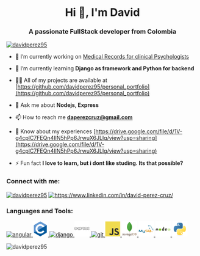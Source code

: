 <h1 align="center">Hi 👋, I'm David</h1>
<h3 align="center">A passionate FullStack developer from Colombia</h3>

<p align="left"> <a href="https://github.com/ryo-ma/github-profile-trophy"><img src="https://github-profile-trophy.vercel.app/?username=davidperez95" alt="davidperez95" /></a> </p>

- 🔭 I’m currently working on [Medical Records for clinical Psychologists](https://github.com/davidperez95/medical_records_psy)

- 🌱 I’m currently learning **Django as framework and Python for backend**

- 👨‍💻 All of my projects are available at [https://github.com/davidperez95/personal_portfolio](https://github.com/davidperez95/personal_portfolio)

- 💬 Ask me about **Nodejs, Express**

- 📫 How to reach me **daperezcruz@gmail.com**

- 📄 Know about my experiences [https://drive.google.com/file/d/1V-g4cplC7FEQn4IIN5hPp6JrwuX6JLIg/view?usp=sharing](https://drive.google.com/file/d/1V-g4cplC7FEQn4IIN5hPp6JrwuX6JLIg/view?usp=sharing)

- ⚡ Fun fact **I love to learn, but i dont like studing. Its that possible?**

<h3 align="left">Connect with me:</h3>
<p align="left">
<a href="https://twitter.com/davidperez95" target="blank"><img align="center" src="https://raw.githubusercontent.com/rahuldkjain/github-profile-readme-generator/master/src/images/icons/Social/twitter.svg" alt="davidperez95" height="30" width="40" /></a>
<a href="https://linkedin.com/in/https://www.linkedin.com/in/david-perez-cruz/" target="blank"><img align="center" src="https://raw.githubusercontent.com/rahuldkjain/github-profile-readme-generator/master/src/images/icons/Social/linked-in-alt.svg" alt="https://www.linkedin.com/in/david-perez-cruz/" height="30" width="40" /></a>
</p>

<h3 align="left">Languages and Tools:</h3>
<p align="left"> <a href="https://angular.io" target="_blank" rel="noreferrer"> <img src="https://angular.io/assets/images/logos/angular/angular.svg" alt="angular" width="40" height="40"/> </a> <a href="https://www.cprogramming.com/" target="_blank" rel="noreferrer"> <img src="https://raw.githubusercontent.com/devicons/devicon/master/icons/c/c-original.svg" alt="c" width="40" height="40"/> </a> <a href="https://www.djangoproject.com/" target="_blank" rel="noreferrer"> <img src="https://cdn.worldvectorlogo.com/logos/django.svg" alt="django" width="40" height="40"/> </a> <a href="https://expressjs.com" target="_blank" rel="noreferrer"> <img src="https://raw.githubusercontent.com/devicons/devicon/master/icons/express/express-original-wordmark.svg" alt="express" width="40" height="40"/> </a> <a href="https://git-scm.com/" target="_blank" rel="noreferrer"> <img src="https://www.vectorlogo.zone/logos/git-scm/git-scm-icon.svg" alt="git" width="40" height="40"/> </a> <a href="https://developer.mozilla.org/en-US/docs/Web/JavaScript" target="_blank" rel="noreferrer"> <img src="https://raw.githubusercontent.com/devicons/devicon/master/icons/javascript/javascript-original.svg" alt="javascript" width="40" height="40"/> </a> <a href="https://www.mongodb.com/" target="_blank" rel="noreferrer"> <img src="https://raw.githubusercontent.com/devicons/devicon/master/icons/mongodb/mongodb-original-wordmark.svg" alt="mongodb" width="40" height="40"/> </a> <a href="https://www.mysql.com/" target="_blank" rel="noreferrer"> <img src="https://raw.githubusercontent.com/devicons/devicon/master/icons/mysql/mysql-original-wordmark.svg" alt="mysql" width="40" height="40"/> </a> <a href="https://nodejs.org" target="_blank" rel="noreferrer"> <img src="https://raw.githubusercontent.com/devicons/devicon/master/icons/nodejs/nodejs-original-wordmark.svg" alt="nodejs" width="40" height="40"/> </a> <a href="https://www.python.org" target="_blank" rel="noreferrer"> <img src="https://raw.githubusercontent.com/devicons/devicon/master/icons/python/python-original.svg" alt="python" width="40" height="40"/> </a> </p>

<p><img align="center" src="https://github-readme-stats.vercel.app/api/top-langs?username=davidperez95&show_icons=true&locale=en&layout=compact" alt="davidperez95" /></p>

